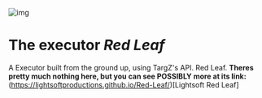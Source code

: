 ![img](https://github.com/user-attachments/assets/8eb3b88d-c88f-436e-9ce5-6ee3fc703605)
# The executor ***Red Leaf***
A Executor built from the ground up, using TargZ's API. Red Leaf.
**Theres pretty much nothing here, but you can see POSSIBLY more at its link:** (https://lightsoftproductions.github.io/Red-Leaf/)[Lightsoft Red Leaf]
